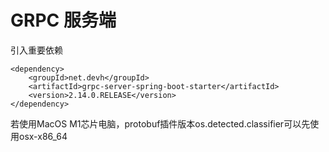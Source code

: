 # GRPC 服务端


引入重要依赖
````
<dependency>
    <groupId>net.devh</groupId>
    <artifactId>grpc-server-spring-boot-starter</artifactId>
    <version>2.14.0.RELEASE</version>
</dependency>
````

若使用MacOS M1芯片电脑，protobuf插件版本os.detected.classifier可以先使用osx-x86_64
